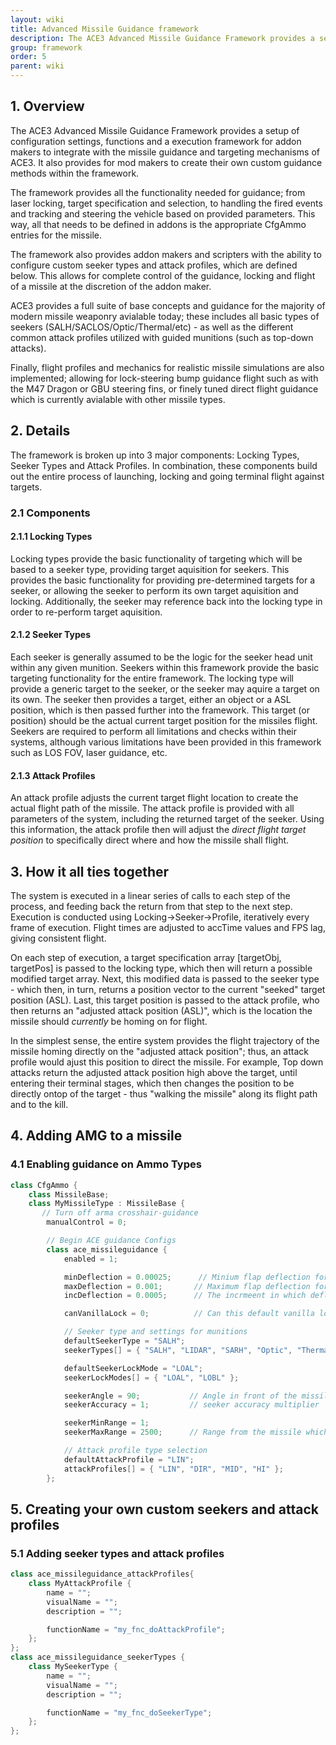 ```yaml
---
layout: wiki
title: Advanced Missile Guidance framework
description: The ACE3 Advanced Missile Guidance Framework provides a setup of configuration settings, functions and a execution framework for addon makers to integrate with the missile guidance and targeting mechanisms of ACE3.
group: framework
order: 5
parent: wiki
---
```


## 1. Overview

The ACE3 Advanced Missile Guidance Framework provides a setup of configuration settings, functions and a execution framework for addon makers to integrate with the missile guidance and targeting mechanisms of ACE3. It also provides for mod makers to create their own custom guidance methods within the framework.

The framework provides all the functionality needed for guidance; from laser locking, target specification and selection, to handling the fired events and tracking and steering the vehicle based on provided parameters. This way, all that needs to be defined in addons is the appropriate CfgAmmo entries for the missile.

The framework also provides addon makers and scripters with the ability to configure custom seeker types and attack profiles, which are defined below. This allows for complete control of the guidance, locking and flight of a missile at the discretion of the addon maker.

ACE3 provides a full suite of base concepts and guidance for the majority of modern missile weaponry avialable today; these includes all basic types of seekers (SALH/SACLOS/Optic/Thermal/etc) - as well as the different common attack profiles utilized with guided munitions (such as top-down attacks).

Finally, flight profiles and mechanics for realistic missile simulations are also implemented; allowing for lock-steering bump guidance flight such as with the M47 Dragon or GBU steering fins, or finely tuned direct flight guidance which is currently avialable with other missile types.

## 2. Details

The framework is broken up into 3 major components: Locking Types, Seeker Types and Attack Profiles. In combination, these components build out the entire process of launching, locking and going terminal flight against targets.

### 2.1 Components

#### 2.1.1 Locking Types
Locking types provide the basic functionality of targeting which will be based to a seeker type, providing target aquisition for seekers. This provides the basic functionality for providing pre-determined targets for a seeker, or allowing the seeker to perform its own target aquisition and locking. Additionally, the seeker may reference back into the locking type in order to re-perform target aquisition.

#### 2.1.2 Seeker Types
Each seeker is generally assumed to be the logic for the seeker head unit within any given munition. Seekers within this framework provide the basic targeting functionality for the entire framework. The locking type will provide a generic target to the seeker, or the seeker may aquire a target on its own. The seeker then provides a target, either an object or a ASL position, which is then passed further into the framework. This target (or position) should be the actual current target position for the missiles flight. Seekers are required to perform all limitations and checks within their systems, although various limitations have been provided in this framework such as LOS FOV, laser guidance, etc.

#### 2.1.3 Attack Profiles

An attack profile adjusts the current target flight location to create the actual flight path of the missile. The attack profile is provided with all parameters of the system, including the returned target of the seeker. Using this information, the attack profile then will adjust the *direct flight target position* to specifically direct where and how the missile shall flight.

## 3. How it all ties together

The system is executed in a linear series of calls to each step of the process, and feeding back the return from that step to the next step. Execution is conducted using Locking->Seeker->Profile, iteratively every frame of execution. Flight times are adjusted to accTime values and FPS lag, giving consistent flight.

On each step of execution, a target specification array [targetObj, targetPos] is passed to the locking type, which then will return a possible modified target array. Next, this modified data is passed to the seeker type - which then, in turn, returns a position vector to the current "seeked" target position (ASL). Last, this target position is passed to the attack profile, who then returns an "adjusted attack position (ASL)", which is the location the missile should *currently* be homing on for flight.

In the simplest sense, the entire system provides the flight trajectory of the missile homing directly on the "adjusted attack position"; thus, an attack profile would ajust this position to direct the missile.  For example, Top down attacks return the adjusted attack position high above the target, until entering their terminal stages, which then changes the position to be directly ontop of the target - thus "walking the missile" along its flight path and to the kill.

## 4. Adding AMG to a missile

### 4.1 Enabling guidance on Ammo Types
```c++
class CfgAmmo {
    class MissileBase;
    class MyMissileType : MissileBase {
       // Turn off arma crosshair-guidance
        manualControl = 0;

        // Begin ACE guidance Configs
        class ace_missileguidance {
            enabled = 1;

            minDeflection = 0.00025;      // Minium flap deflection for guidance
            maxDeflection = 0.001;       // Maximum flap deflection for guidance
            incDeflection = 0.0005;      // The incrmeent in which deflection adjusts.

            canVanillaLock = 0;          // Can this default vanilla lock? Only applicable to non-cadet modes. All 'recruit' games use vanilla locking

            // Seeker type and settings for munitions
            defaultSeekerType = "SALH";
            seekerTypes[] = { "SALH", "LIDAR", "SARH", "Optic", "Thermal", "GPS", "SACLOS", "MCLOS" };  

            defaultSeekerLockMode = "LOAL";
            seekerLockModes[] = { "LOAL", "LOBL" };

            seekerAngle = 90;           // Angle in front of the missile which can be searched
            seekerAccuracy = 1;         // seeker accuracy multiplier

            seekerMinRange = 1;
            seekerMaxRange = 2500;      // Range from the missile which the seeker can visually search

            // Attack profile type selection
            defaultAttackProfile = "LIN";
            attackProfiles[] = { "LIN", "DIR", "MID", "HI" };
        };
```

## 5. Creating your own custom seekers and attack profiles

### 5.1 Adding seeker types and attack profiles

```c++
class ace_missileguidance_attackProfiles{
    class MyAttackProfile {
        name = "";
        visualName = "";
        description = "";

        functionName = "my_fnc_doAttackProfile";
    };
};
class ace_missileguidance_seekerTypes {
    class MySeekerType {
        name = "";
        visualName = "";
        description = "";

        functionName = "my_fnc_doSeekerType";
    };
};
```
